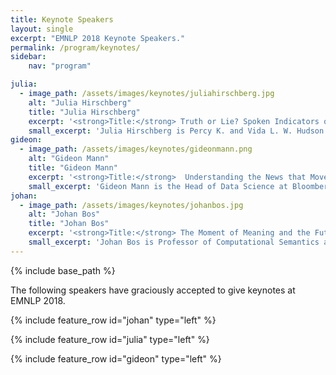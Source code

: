 ```yaml
---
title: Keynote Speakers
layout: single
excerpt: "EMNLP 2018 Keynote Speakers."
permalink: /program/keynotes/
sidebar: 
    nav: "program"

julia:
  - image_path: /assets/images/keynotes/juliahirschberg.jpg
    alt: "Julia Hirschberg"
    title: "Julia Hirschberg"
    excerpt: '<strong>Title:</strong> Truth or Lie? Spoken Indicators of Deception in Speech<br/><strong>Abstract:</strong> Detecting deception from various forms of human behavior is a longstanding research goal which is of considerable interest to the military, law enforcement, corporate security, social services and mental health workers.  However, both humans and polygraphs are very poor at this task.  We describe more accurate methods we have developed to detect deception automatically from spoken language.  Our classifiers are trained on the largest cleanly recorded corpus of within-subject deceptive and non-deceptive speech that has been collected.  To distinguish truth from lie we make use of acoustic-prosodic, lexical, demographic, and personality features.  We further examine differences in deceptive behavior based upon gender, personality, and native language (Mandarin Chinese vs. English), comparing our systems to human performance.  We extend our studies to identify cues in trusted speech vs. mistrusted speech and how these features differ by speaker and by listener.  Why does a listener believe a lie?<br/><strong>Slides:</strong> <a href="https://drive.google.com/file/d/17Ke40bHHnUyNrdA4twcyKI17D_B22Oim/view?usp=drivesdk" target="_blank">PDF</a>'
    small_excerpt: 'Julia Hirschberg is Percy K. and Vida L. W. Hudson Professor and Chair of Computer Science at [Columbia University](http://www.cs.columbia.edu/~julia/). She previously worked at Bell Laboratories and AT&T Labs where she created the HCI Research Department.  She has been editor of Computational Linguistics and Speech Communication, is a fellow of AAAI, ISCA, ACL, ACM, and IEEE, and a member of the National Academy of Engineering.  She received the IEEE James L. Flanagan Speech and Audio Processing Award and the ISCA Medal for Scientific Achievement.  She currently serves on the IEEE Speech and Language Processing Technical Committee, is co-chair of the CRA-W Board, and has worked for diversity for many years at AT&T and Columbia.  She works on spoken language processing and NLP, studying text-to-speech synthesis, spoken dialogue systems, entrainment in conversation, detection of deceptive and emotional speech, hedging behavior, and linguistic code-switching (language mixing).'
gideon:
  - image_path: /assets/images/keynotes/gideonmann.png
    alt: "Gideon Mann"
    title: "Gideon Mann"
    excerpt: '<strong>Title:</strong>  Understanding the News that Moves Markets<br/><strong>Abstract:</strong> Since the dawn of human civilization, finance and language technology have been connected.  However, only recently have advances in statistical language understanding, and an ever-increasing thirst for market advantage, led to the widespread application of natural language technology across the global capital markets. This talk will review the ways in which language technology is enabling market participants to quickly understand and respond to major world events and breaking business news. It will outline the state of the art in applications of NLP to finance and highlight open problems that are being addressed by emerging research.<br/><strong>Slides:</strong> <a href="https://drive.google.com/file/d/183r_3X3yzDhEWM43e2pOoS_w3kUxJbaR/view?usp=drivesdk" target="_blank">PDF</a>'
    small_excerpt: 'Gideon Mann is the Head of Data Science at Bloomberg L.P., where he guides the strategic direction for machine learning, natural language processing (NLP) and search across the company.  He is part of the leadership team for the Office of the CTO. He served as a founding member of both the [Data for Good Exchange](https://www.bloomberg.com/company/d4gx/) (D4GX), an annual conference on data science applications for social good, and the [Shift Commission on Work, Workers and Technology](https://shiftcommission.work). He has also been active in academic research in fact extraction, weakly-supervised learning, and distributed optimization. Recently, he has also been interested in applications of machine learning to problems in software engineering. From 2007 to 2014, he worked at Google Research in New York City, and his team built core machine learning libraries, released the Google Prediction API, and developed [Colaboratory](http://colab.research.google.com). Mann graduated Brown University in 1999 and received a Ph.D. from The Johns Hopkins University in 2006.'
johan:
  - image_path: /assets/images/keynotes/johanbos.jpg
    alt: "Johan Bos"
    title: "Johan Bos"
    excerpt: '<strong>Title:</strong> The Moment of Meaning and the Future of Computational Semantics<br/><strong>Abstract:</strong> There are many recent advances in semantic parsing: we see a rising number of semantically annotated corpora and there is exciting technology (such as neural networks) to be explored. In this talk I will discuss what role computational semantics could play in future natural language processing applications (including fact checking and machine translation). I will argue that we should not just look at semantic parsing, but that things can get really interesting when we can use language-neutral meaning representations to draw (transparent) inferences. The main ideas will be exemplified by the parallel meaning bank, a new corpus comprising texts annotated with formal meaning representations for English, Dutch, German and Italian.<br/><strong>Slides:</strong> <a href="https://drive.google.com/file/d/1xr8bnf1VnUZP9Ew1h8fjKCEs5InHhNps/view?usp=drivesdk" target="_blank">PDF</a>'
    small_excerpt: 'Johan Bos is Professor of Computational Semantics at the University of Groningen (Netherlands). He received his doctorate from the Computational Linguistics Department at the University of the Saarland (Germany) and held post-doc positions at the University of Edinburgh (UK) and the La Sapienza University in Rome (Italy). In 2010, he moved to his current position in Groningen, leading the computational semantics group. Bos is the developer of Boxer, a state-of-the-art wide-coverage semantic parser for English, initiator of the [Groningen Meaning Bank](http://gmb.let.rug.nl), a large semantically-annotated corpus of texts, and inventor of Wordrobe, a game with a purpose for semantic annotation. Bos received a $1.5-million Vici grant from NWO (Netherlands Organisation for Scientific Research) in 2015 to investigate the role of meaning in human and machine translation. A concrete outcome of this project is the [Parallel Meaning Bank](http://pmb.let.rug.nl) containing detailed meaning representations for English, German, Dutch and Italian sentences.'
---
```

{% include base_path %}

The following speakers have graciously accepted to give keynotes at EMNLP 2018.

{% include feature_row id="johan" type="left" %}

{% include feature_row id="julia" type="left" %}

{% include feature_row id="gideon" type="left" %}


